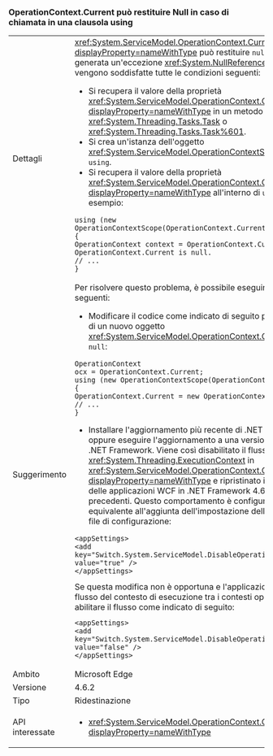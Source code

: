 ### <a name="operationcontextcurrent-may-return-null-when-called-in-a-using-clause"></a>OperationContext.Current può restituire Null in caso di chiamata in una clausola using

|   |   |
|---|---|
|Dettagli|<xref:System.ServiceModel.OperationContext.Current?displayProperty=nameWithType> può restituire <code>null</code> e può essere generata un'eccezione <xref:System.NullReferenceException> se vengono soddisfatte tutte le condizioni seguenti:<ul><li>Si recupera il valore della proprietà <xref:System.ServiceModel.OperationContext.Current?displayProperty=nameWithType> in un metodo che restituisce <xref:System.Threading.Tasks.Task> o <xref:System.Threading.Tasks.Task%601>.</li><li>Si crea un'istanza dell'oggetto <xref:System.ServiceModel.OperationContextScope> in una clausola <code>using</code>.</li><li>Si recupera il valore della proprietà <xref:System.ServiceModel.OperationContext.Current?displayProperty=nameWithType> all'interno di <code>using statement</code>. Ad esempio:</li></ul><pre><code class="language-csharp">using (new OperationContextScope(OperationContext.Current))&#13;&#10;{&#13;&#10;OperationContext context = OperationContext.Current;      // OperationContext.Current is null.&#13;&#10;// ...&#13;&#10;}&#13;&#10;</code></pre>|
|Suggerimento|Per risolvere questo problema, è possibile eseguire le operazioni seguenti:<ul><li>Modificare il codice come indicato di seguito per creare un'istanza di un nuovo oggetto <xref:System.ServiceModel.OperationContext.Current%2A> non <code>null</code>:</li></ul><pre><code class="language-csharp">OperationContext ocx = OperationContext.Current;&#13;&#10;using (new OperationContextScope(OperationContext.Current))&#13;&#10;{&#13;&#10;OperationContext.Current = new OperationContext(ocx.Channel);&#13;&#10;// ...&#13;&#10;}&#13;&#10;</code></pre><ul><li>Installare l'aggiornamento più recente di .NET Framework 4.6.2 oppure eseguire l'aggiornamento a una versione successiva di .NET Framework. Viene così disabilitato il flusso di <xref:System.Threading.ExecutionContext> in <xref:System.ServiceModel.OperationContext.Current?displayProperty=nameWithType> e ripristinato il comportamento delle applicazioni WCF in .NET Framework 4.6.1 e versioni precedenti. Questo comportamento è configurabile ed è equivalente all'aggiunta dell'impostazione dell'app seguente nel file di configurazione:</li></ul><pre><code class="language-xml">&lt;appSettings&gt;&#13;&#10;&lt;add key=&quot;Switch.System.ServiceModel.DisableOperationContextAsyncFlow&quot; value=&quot;true&quot; /&gt;&#13;&#10;&lt;/appSettings&gt;&#13;&#10;</code></pre>Se questa modifica non è opportuna e l'applicazione dipende dal flusso del contesto di esecuzione tra i contesti operativi, è possibile abilitare il flusso come indicato di seguito:<pre><code class="language-xml">&lt;appSettings&gt;&#13;&#10;&lt;add key=&quot;Switch.System.ServiceModel.DisableOperationContextAsyncFlow&quot; value=&quot;false&quot; /&gt;&#13;&#10;&lt;/appSettings&gt;&#13;&#10;</code></pre>|
|Ambito|Microsoft Edge|
|Versione|4.6.2|
|Tipo|Ridestinazione|
|API interessate|<ul><li><xref:System.ServiceModel.OperationContext.Current?displayProperty=nameWithType></li></ul>|

